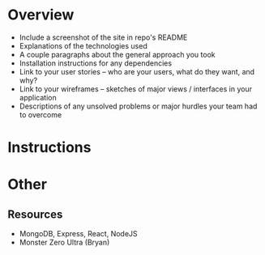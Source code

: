 
# Overview
- Include a screenshot of the site in repo's README
- Explanations of the technologies used
- A couple paragraphs about the general approach you took
- Installation instructions for any dependencies
- Link to your user stories – who are your users, what do they want, and why?
- Link to your wireframes – sketches of major views / interfaces in your application
- Descriptions of any unsolved problems or major hurdles your team had to overcome

# Instructions


# Other
## Resources
- MongoDB, Express, React, NodeJS
- Monster Zero Ultra (Bryan)



